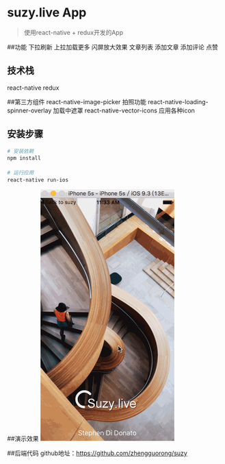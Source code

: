 # suzy.live App

> 使用react-native + redux开发的App

##功能
下拉刷新
上拉加载更多
闪屏放大效果
文章列表
添加文章
添加评论
点赞

## 技术栈
react-native
redux

##第三方组件
react-native-image-picker  拍照功能
react-native-loading-spinner-overlay 加载中遮罩
react-native-vector-icons 应用各种icon

## 安装步骤

``` bash
# 安装依赖
npm install

# 运行应用
react-native run-ios
```


##演示效果
![](suzydemo.gif)

##后端代码
github地址：https://github.com/zhengguorong/suzy



